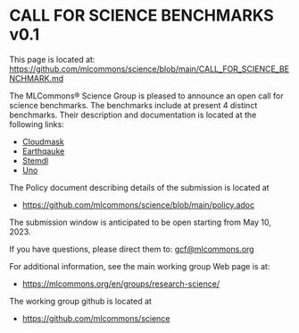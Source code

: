 # CALL FOR SCIENCE BENCHMARKS v0.1

This page is located at: https://github.com/mlcommons/science/blob/main/CALL_FOR_SCIENCE_BENCHMARK.md



The MLCommons® Science Group is pleased to announce an open call for science benchmarks.
The benchmarks include at present 4 distinct benchmarks. Their description and
documentation is located at the following links:

* [Cloudmask](https://github.com/mlcommons/science/blob/main/benchmarks/cloudmask/README.md)
* [Earthqauke](https://github.com/mlcommons/science/blob/main/benchmarks/earthquake/README.md)
* [Stemdl](https://github.com/mlcommons/science/tree/main/benchmarks/stemdl)
* [Uno](https://github.com/mlcommons/science/tree/main/benchmarks/uno)

The Policy document describing details of the submission is located at 

* <https://github.com/mlcommons/science/blob/main/policy.adoc>


The submission window is anticipated to be open starting from May 10, 2023.

If you have questions, please direct them to: gcf@mlcommons.org

For additional information, see the main working group Web page is at: 

* <https://mlcommons.org/en/groups/research-science/>

The working group github is located at 

* <https://github.com/mlcommons/science>
